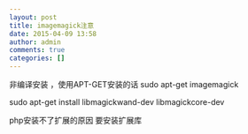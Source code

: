 ```yaml
---
layout: post
title: imagemagick注意
date: 2015-04-09 13:58
author: admin
comments: true
categories: []
---
```

非编译安装 ，使用APT-GET安装的话
sudo apt-get imagemagick

sudo apt-get install libmagickwand-dev libmagickcore-dev

php安装不了扩展的原因
要安装扩展库

